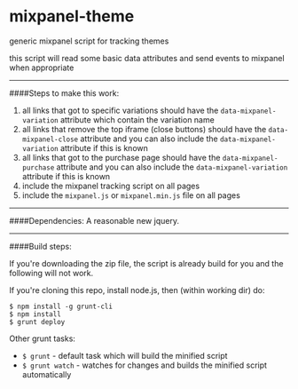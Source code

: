 mixpanel-theme
==============

generic mixpanel script for tracking themes

this script will read some basic data attributes and send events to mixpanel when appropriate

---

####Steps to make this work:

1. all links that got to specific variations should have the ```data-mixpanel-variation``` attribute which contain the variation name
2. all links that remove the top iframe (close buttons) should have the ```data-mixpanel-close``` attribute and you can also include the ```data-mixpanel-variation``` attribute if this is known
3. all links that got to the purchase page should have the ```data-mixpanel-purchase``` attribute and you can also include the ```data-mixpanel-variation``` attribute if this is known
4. include the mixpanel tracking script on all pages
5. include the ```mixpanel.js``` or ```mixpanel.min.js``` file on all pages

---

####Dependencies:
A reasonable new jquery.

---

####Build steps:

If you're downloading the zip file, the script is already build for you and the following will not work.

If you're cloning this repo, install node.js, then (within working dir) do:
```
$ npm install -g grunt-cli
$ npm install
$ grunt deploy
```
Other grunt tasks:
* ```$ grunt``` - default task which will build the minified script
* ```$ grunt watch``` - watches for changes and builds the minified script automatically
